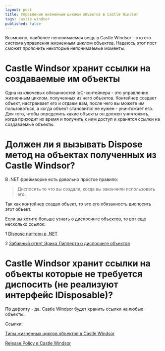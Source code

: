 ```yaml
---
layout: post
title: Управление жизненным циклом объектов в Castle Windsor
tags: castle-windsor
published: false
---
```


Возможно, наиболее непонимаемая вещь в Castle Windsor - это его система управления жизненным циклом объектов. Надеюсь этот пост сможет прояснить некоторые непонимаемые моменты.

# Castle Windsor хранит ссылки на создаваемые им объекты

Одна из ключевых обязанностей IoC-контейнера - это управление жизненным циклом, полученных из него объектов. Контейнер создает объект, 
настраивает его и отдаем вам, после чего вы можете им пользоваться, а когда объект становится не нужен - уничтожает его.
Для того, чтобы определить какие объекты он должен уничтожить, когда приходит их время и получить к ним доступ и 
хранятся ссылки на создаваемые объекты.

# Должен ли я вызывать Dispose метод на объектах полученных из Castle Windsor?

В .NET фреймворке есть довольно простое правило:

> Диспосить то что вы создали, когда вы закончили использовать его.

Так как контейнер создал объект, то это его обязанность диспосить этот объект.

Если вы хотите больше узнать о диспосинге объектов, то вот еще несколько ссылок:

1 [Dispose паттерн в .NET](https://msdn.microsoft.com/en-us/library/b1yfkh5e(v=vs.110).aspx)

2 [Забавный ответ Эрика Липперта о диспосинге объектов](http://stackoverflow.com/a/35567469/5402731)

# Castle Windsor хранит ссылки на объекты которые не требуется диспосить (не реализуют интерфейс IDisposable)?

По дефолту - да. Castle Windsor будет хранить ссылки на любые объекты.

Ссылки:

[Типы жизненных циклов объектов в Castle Windsor](https://github.com/castleproject/Windsor/blob/master/docs/lifestyles.md)

[Release Policy в Castle Windsor](https://github.com/castleproject/Windsor/blob/master/docs/release-policy.md)
